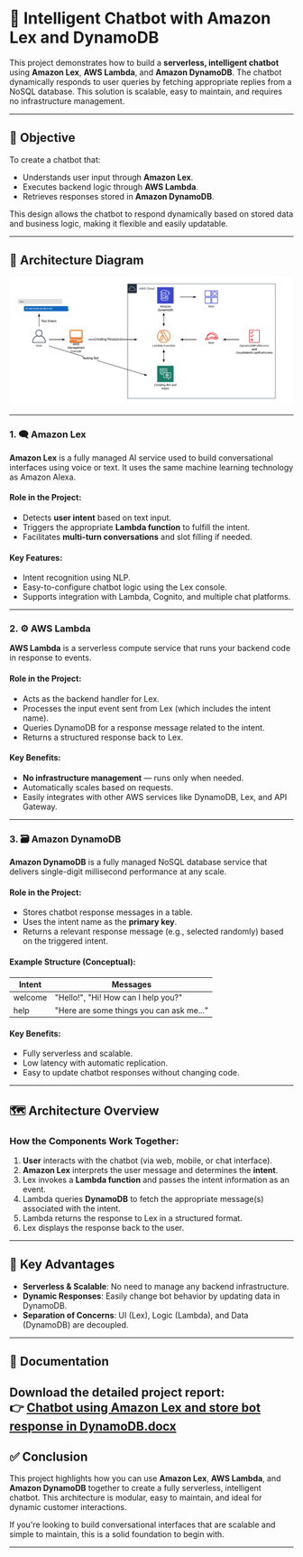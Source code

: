 # 🤖 Intelligent Chatbot with Amazon Lex and DynamoDB

This project demonstrates how to build a **serverless, intelligent chatbot** using **Amazon Lex**, **AWS Lambda**, and **Amazon DynamoDB**. The chatbot dynamically responds to user queries by fetching appropriate replies from a NoSQL database. This solution is scalable, easy to maintain, and requires no infrastructure management.

---

## 📌 Objective

To create a chatbot that:
- Understands user input through **Amazon Lex**.
- Executes backend logic through **AWS Lambda**.
- Retrieves responses stored in **Amazon DynamoDB**.

This design allows the chatbot to respond dynamically based on stored data and business logic, making it flexible and easily updatable.

---


## 📐 Architecture Diagram

![Architecture Diagram](https://github.com/DeepikaSidda/AWS_Lex_Chatbot/blob/main/Images/ArchitectureDiagram.png?raw=true)

---
### 1. 🗨️ Amazon Lex

**Amazon Lex** is a fully managed AI service used to build conversational interfaces using voice or text. It uses the same machine learning technology as Amazon Alexa.

#### Role in the Project:
- Detects **user intent** based on text input.
- Triggers the appropriate **Lambda function** to fulfill the intent.
- Facilitates **multi-turn conversations** and slot filling if needed.

#### Key Features:
- Intent recognition using NLP.
- Easy-to-configure chatbot logic using the Lex console.
- Supports integration with Lambda, Cognito, and multiple chat platforms.

---

### 2. ⚙️ AWS Lambda

**AWS Lambda** is a serverless compute service that runs your backend code in response to events.

#### Role in the Project:
- Acts as the backend handler for Lex.
- Processes the input event sent from Lex (which includes the intent name).
- Queries DynamoDB for a response message related to the intent.
- Returns a structured response back to Lex.

#### Key Benefits:
- **No infrastructure management** — runs only when needed.
- Automatically scales based on requests.
- Easily integrates with other AWS services like DynamoDB, Lex, and API Gateway.

---

### 3. 🗃️ Amazon DynamoDB

**Amazon DynamoDB** is a fully managed NoSQL database service that delivers single-digit millisecond performance at any scale.

#### Role in the Project:
- Stores chatbot response messages in a table.
- Uses the intent name as the **primary key**.
- Returns a relevant response message (e.g., selected randomly) based on the triggered intent.

#### Example Structure (Conceptual):
| Intent  | Messages                                  |
|---------|-------------------------------------------|
| welcome | "Hello!", "Hi! How can I help you?"       |
| help    | "Here are some things you can ask me..."  |

#### Key Benefits:
- Fully serverless and scalable.
- Low latency with automatic replication.
- Easy to update chatbot responses without changing code.

---

## 🗺️ Architecture Overview

### How the Components Work Together:

1. **User** interacts with the chatbot (via web, mobile, or chat interface).
2. **Amazon Lex** interprets the user message and determines the **intent**.
3. Lex invokes a **Lambda function** and passes the intent information as an event.
4. Lambda queries **DynamoDB** to fetch the appropriate message(s) associated with the intent.
5. Lambda returns the response to Lex in a structured format.
6. Lex displays the response back to the user.

---

## 🔧 Key Advantages

- **Serverless & Scalable**: No need to manage any backend infrastructure.
- **Dynamic Responses**: Easily change bot behavior by updating data in DynamoDB.
- **Separation of Concerns**: UI (Lex), Logic (Lambda), and Data (DynamoDB) are decoupled.

---

## 📄 Documentation

Download the detailed project report:  
👉 [Chatbot using Amazon Lex and store bot response in DynamoDB.docx](https://github.com/DeepikaSidda/AWS_Lex_Chatbot/raw/main/Chatbot%20using%20Amazon%20Lex%20and%20store%20bot%20response%20in%20DynamoDB.docx)
---

## ✅ Conclusion

This project highlights how you can use **Amazon Lex**, **AWS Lambda**, and **Amazon DynamoDB** together to create a fully serverless, intelligent chatbot. This architecture is modular, easy to maintain, and ideal for dynamic customer interactions.

If you're looking to build conversational interfaces that are scalable and simple to maintain, this is a solid foundation to begin with.

---
